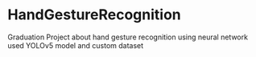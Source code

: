 # HandGestureRecognition
Graduation Project about hand gesture recognition using neural network used YOLOv5 model and custom dataset  
